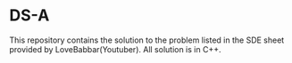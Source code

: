 # DS-A

This repository contains the solution to the problem listed in the SDE sheet provided by LoveBabbar(Youtuber).
All solution is in C++.
